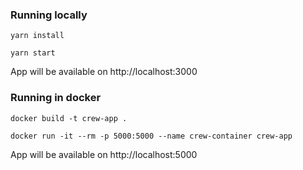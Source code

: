 ### Running locally
`yarn install`

`yarn start`

App will be available on http://localhost:3000


### Running in docker
`docker build -t crew-app .`

`docker run -it --rm -p 5000:5000 --name crew-container crew-app`

App will be available on http://localhost:5000
